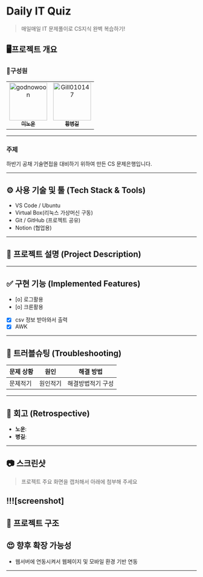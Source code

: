 # Daily IT Quiz
> 매일매일 IT 문제풀이로 CS지식 완벽 복습하기!

## 🖥️프로젝트 개요

### 👥구성원
<table>
  <tr>
    <td align="center">
       <a href="https://github.com/GodNowoon">
        <img src="https://github.com/GodNowoon.png" width="100px;" alt="godnowoon"/><br />
        <sub><b>이노운</b></sub>
      </a>
    </td>
    <td align="center">
      <a href="https://github.com/Gill010147">
        <img src="https://github.com/Gill010147.png" width="100px;" alt="Gill010147"/><br />
        <sub><b>황병길</b></sub>
      </a>
    </td>
  </tr>
</table>
<hr>

### 주제
하반기 공채 기술면접을 대비하기 위하여 만든 CS 문제은행입니다.

---

## ⚙ 사용 기술 및 툴 (Tech Stack & Tools)

- VS Code / Ubuntu
- Virtual Box(리눅스 가상머신 구동)
- Git / GitHub (프로젝트 공유)
- Notion (협업용)
---

## 📌 프로젝트 설명 (Project Description)


---

## ✅ 구현 기능 (Implemented Features)

- [o] 로그활용
- [o] 크론활용
- [x] csv 정보 받아와서 출력
- [x] AWK

---

## 🐞 트러블슈팅 (Troubleshooting)

| 문제 상황 | 원인 | 해결 방법 |
|-----------|------|-----------|
| 문제적기 | 원인적기 | 해결방법적기 구성|


---

## 🧠 회고 (Retrospective)

- **노운**: 
- **병길**:
---

## 📷 스크린샷

> 프로젝트 주요 화면을 캡처해서 아래에 첨부해 주세요

!!![screenshot]
---

## 📂 프로젝트 구조



## 😍 향후 확장 가능성
- 웹서버에 연동시켜서 웹페이지 및 모바일 환경 기반 연동

---
